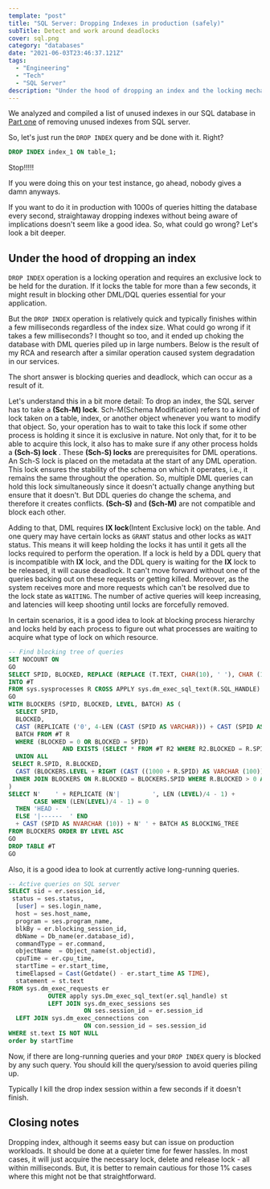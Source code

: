 ```yaml
---
template: "post"
title: "SQL Server: Dropping Indexes in production (safely)"
subTitle: Detect and work around deadlocks
cover: sql.png
category: "databases"
date: "2021-06-03T23:46:37.121Z"
tags:
  - "Engineering"
  - "Tech"
  - "SQL Server"
description: "Under the hood of dropping an index and the locking mechanism. It also talks about how you can delete indexes safely."
---
```


We analyzed and compiled a list of unused indexes in our SQL database in [Part one](/sql-server-unused-indexes/) of removing unused indexes from SQL server.

So, let's just run the `DROP INDEX` query and be done with it. Right?

```sql
DROP INDEX index_1 ON table_1;
```

Stop!!!!!

If you were doing this on your test instance, go ahead, nobody gives a damn anyways.

If you want to do it in production with 1000s of queries hitting the database every second, straightaway dropping indexes without being aware of implications doesn't seem like a good idea.
So, what could go wrong? Let's look a bit deeper.

## Under the hood of dropping an index

`DROP INDEX` operation is a locking operation and requires an exclusive lock to be held for the duration. If it locks the table for more than a few seconds, it might result in blocking other DML/DQL queries essential for your application.

But the `DROP INDEX` operation is relatively quick and typically finishes within a few milliseconds regardless of the index size.
What could go wrong if it takes a few milliseconds?
I thought so too, and it ended up choking the database with DML queries piled up in large numbers. Below is the result of my RCA and research after a similar operation caused system degradation in our services.

The short answer is blocking queries and deadlock, which can occur as a result of it.

Let's understand this in a bit more detail:
To drop an index, the SQL server has to take a **(Sch-M) lock**. Sch-M(Schema Modification) refers to a kind of lock taken on a table, index, or another object whenever you want to modify that object. So, your operation has to wait to take this lock if some other process is holding it since it is exclusive in nature.
Not only that, for it to be able to acquire this lock, it also has to make sure if any other process holds a **(Sch-S) lock** .
These **(Sch-S) locks** are prerequisites for DML operations. An Sch-S lock is placed on the metadata at the start of any DML operation. This lock ensures the stability of the schema on which it operates, i.e., it remains the same throughout the operation. So, multiple DML queries can hold this lock simultaneously since it doesn't actually change anything but ensure that it doesn't. But DDL queries do change the schema, and therefore it creates conflicts. **(Sch-S)** and **(Sch-M)** are not compatible and block each other.

Adding to that, DML requires **IX lock**(Intent Exclusive lock) on the table. And one query may have certain locks as `GRANT` status and other locks as `WAIT` status. This means it will keep holding the locks it has until it gets all the locks required to perform the operation. If a lock is held by a DDL query that is incompatible with **IX** lock, and the DDL query is waiting for the **IX** lock to be released, it will cause deadlock.
It can't move forward without one of the queries backing out on these requests or getting killed. Moreover, as the system receives more and more requests which can't be resolved due to the lock state as `WAITING`. The number of active queries will keep increasing, and latencies will keep shooting until locks are forcefully removed.

In certain scenarios, it is a good idea to look at blocking process hierarchy and locks held by each process to figure out what processes are waiting to acquire what type of lock on which resource.

```sql
-- Find blocking tree of queries
SET NOCOUNT ON
GO
SELECT SPID, BLOCKED, REPLACE (REPLACE (T.TEXT, CHAR(10), ' '), CHAR (13), ' ' ) AS BATCH
INTO #T
FROM sys.sysprocesses R CROSS APPLY sys.dm_exec_sql_text(R.SQL_HANDLE) T
GO
WITH BLOCKERS (SPID, BLOCKED, LEVEL, BATCH) AS (
  SELECT SPID,
  BLOCKED,
  CAST (REPLICATE ('0', 4-LEN (CAST (SPID AS VARCHAR))) + CAST (SPID AS VARCHAR) AS VARCHAR (1000)) AS LEVEL,
  BATCH FROM #T R
  WHERE (BLOCKED = 0 OR BLOCKED = SPID)
               AND EXISTS (SELECT * FROM #T R2 WHERE R2.BLOCKED = R.SPID AND R2.BLOCKED <> R2.SPID)
  UNION ALL
 SELECT R.SPID, R.BLOCKED,
  CAST (BLOCKERS.LEVEL + RIGHT (CAST ((1000 + R.SPID) AS VARCHAR (100)), 4) AS VARCHAR (1000)) AS LEVEL, R.BATCH FROM #T AS R
 INNER JOIN BLOCKERS ON R.BLOCKED = BLOCKERS.SPID WHERE R.BLOCKED > 0 AND R.BLOCKED <> R.SPID
)
SELECT N'    ' + REPLICATE (N'|         ', LEN (LEVEL)/4 - 1) +
       CASE WHEN (LEN(LEVEL)/4 - 1) = 0
  THEN 'HEAD -  '
  ELSE '|------  ' END
  + CAST (SPID AS NVARCHAR (10)) + N' ' + BATCH AS BLOCKING_TREE
FROM BLOCKERS ORDER BY LEVEL ASC
GO
DROP TABLE #T
GO
```

Also, it is a good idea to look at currently active long-running queries.

```sql
-- Active queries on SQL server
SELECT sid = er.session_id,
 status = ses.status,
  [user] = ses.login_name,
  host = ses.host_name,
  program = ses.program_name,
  blkBy = er.blocking_session_id,
  dbName = Db_name(er.database_id),
  commandType = er.command,
  objectName  = Object_name(st.objectid),
  cpuTime = er.cpu_time,
  startTime = er.start_time,
  timeElapsed = Cast(Getdate() - er.start_time AS TIME),
  statement = st.text
FROM sys.dm_exec_requests er
           OUTER apply sys.Dm_exec_sql_text(er.sql_handle) st
           LEFT JOIN sys.dm_exec_sessions ses
                     ON ses.session_id = er.session_id
  LEFT JOIN sys.dm_exec_connections con
                     ON con.session_id = ses.session_id
WHERE st.text IS NOT NULL
order by startTime
```

Now, if there are long-running queries and your `DROP INDEX` query is blocked by any such query. You should kill the query/session to avoid queries piling up.

Typically I kill the drop index session within a few seconds if it doesn't finish.

## Closing notes

Dropping index, although it seems easy but can issue on production workloads. It should be done at a quieter time for fewer hassles.
In most cases, it will just acquire the necessary lock, delete and release lock - all within milliseconds. But, it is better to remain cautious for those 1% cases where this might not be that straightforward.
